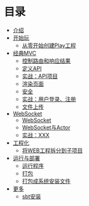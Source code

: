 # 目录

* [介绍](README.md)
* [开始玩](playing/README.md)
  * [从零开始创建Play工程](playing/install.md)
* [经典MVC](mvc/README.md)
  * [控制路由和响应结果](mvc/route-result.md)
  * [定义API](mvc/define-api.md)
  * [实战：API项目](mvc/api-project.md)
  * [渲染页面](mvc/page.md)
  * [安全](mvc/auth.md)
  * [实战：用户登录、注册](mvc/sign.md)
  * [文件上传](mvc/fileupload.md)
  <!--* [流处理](stream/README.md)-->
  <!--* [Chunk](stream/chunk.md)-->
  <!--* [Comet](stream/comet.md)-->
  <!--* [EventStream](stream/event-stream.md)-->
* [WebSocket](websocket/README.md)
  * [WebSocket](websocket/websocket.md)
  * [WebSocket与Actor](websocket/actor.md)
  * [实战：XXX](websocket/action.md)
* [工程化](engineering/README.md)
  * [将WEB工程拆分到子项目](engineering/subproject.md)
* [运行与部署](run/README.md)
  * [运行程序](run/run.md)
  * [打包](run/package.md)
  * [打包成系统安装文件](run/system-package.md)
* [更多](more/README.md)
  * [sbt安装](more/sbt-install.md)
